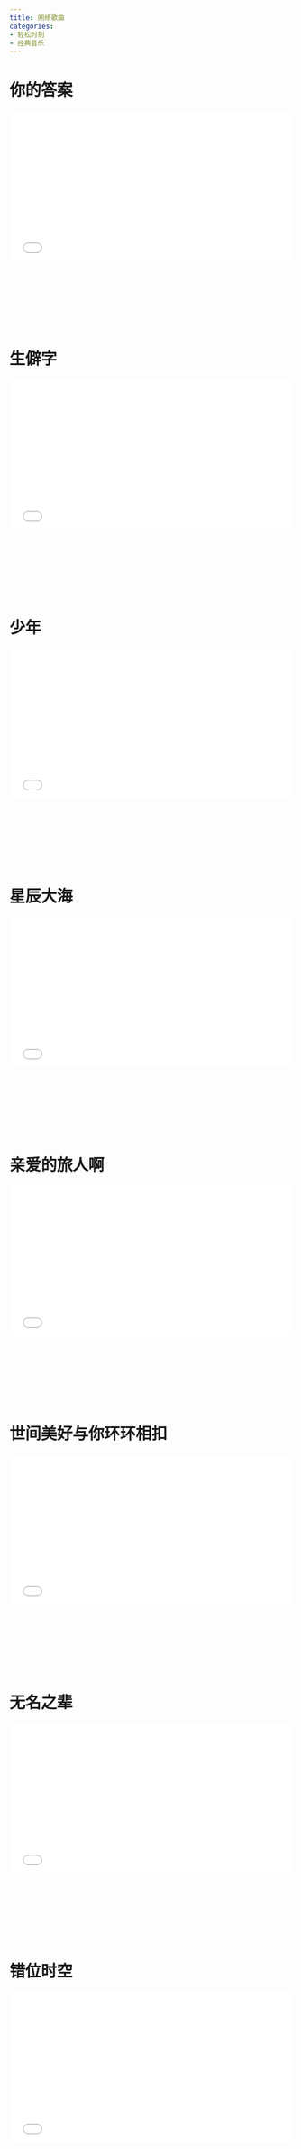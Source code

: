 ```yaml
---
title: 网络歌曲
categories: 
- 轻松时刻
- 经典音乐
---
```


# 你的答案

<div style="position: relative; width: 100%; height: 0; padding-bottom: 75%;">
<iframe src="//player.bilibili.com/player.html?aid=80304727&bvid=BV1YJ411s7fQ&cid=137423077&page=1&high_quality=1&danmaku=0" scrolling="no" border="0" frameborder="no" framespacing="0" allowfullscreen="true" style="position: absolute; width: 100%; height: 70%; Left: 0; top: 0;"></iframe></div>

# 生僻字

<div style="position: relative; width: 100%; height: 0; padding-bottom: 75%;">
<iframe src="//player.bilibili.com/player.html?aid=37891496&bvid=BV1qt411q7Py&cid=66614110&page=1&high_quality=1&danmaku=0" scrolling="no" border="0" frameborder="no" framespacing="0" allowfullscreen="true" style="position: absolute; width: 100%; height: 70%; Left: 0; top: 0;"></iframe></div>

# 少年

<div style="position: relative; width: 100%; height: 0; padding-bottom: 75%;">
<iframe src="//player.bilibili.com/player.html?aid=668937952&bvid=BV1ya4y1a71L&cid=216964191&page=1&high_quality=1&danmaku=0" scrolling="no" border="0" frameborder="no" framespacing="0" allowfullscreen="true" style="position: absolute; width: 100%; height: 70%; Left: 0; top: 0;"></iframe></div>

# 星辰大海

<div style="position: relative; width: 100%; height: 0; padding-bottom: 75%;">
<iframe src="//player.bilibili.com/player.html?aid=418375587&bvid=BV1pV41177SM&cid=348107945&page=1&high_quality=1&danmaku=0" scrolling="no" border="0" frameborder="no" framespacing="0" allowfullscreen="true" style="position: absolute; width: 100%; height: 70%; Left: 0; top: 0;"></iframe></div>

# 亲爱的旅人啊

<div style="position: relative; width: 100%; height: 0; padding-bottom: 75%;">
<iframe src="//player.bilibili.com/player.html?aid=55571607&bvid=BV1A4411N7Kb&cid=97160161&page=1&high_quality=1&danmaku=0" scrolling="no" border="0" frameborder="no" framespacing="0" allowfullscreen="true" style="position: absolute; width: 100%; height: 70%; Left: 0; top: 0;"></iframe></div>

# 世间美好与你环环相扣

<div style="position: relative; width: 100%; height: 0; padding-bottom: 75%;">
<iframe src="//player.bilibili.com/player.html?aid=76536409&bvid=BV1YJ41127vp&cid=130917981&page=1&high_quality=1&danmaku=0" scrolling="no" border="0" frameborder="no" framespacing="0" allowfullscreen="true" style="position: absolute; width: 100%; height: 70%; Left: 0; top: 0;"></iframe></div>

# 无名之辈

<div style="position: relative; width: 100%; height: 0; padding-bottom: 75%;">
<iframe src="//player.bilibili.com/player.html?aid=65713718&bvid=BV1p4411z7Dy&cid=114016998&page=1&high_quality=1&danmaku=0" scrolling="no" border="0" frameborder="no" framespacing="0" allowfullscreen="true" style="position: absolute; width: 100%; height: 70%; Left: 0; top: 0;"></iframe></div>

# 错位时空

<div style="position: relative; width: 100%; height: 0; padding-bottom: 75%;">
<iframe src="//player.bilibili.com/player.html?aid=335416144&bvid=BV1pA411F7tB&cid=406063100&page=1&high_quality=1&danmaku=0" scrolling="no" border="0" frameborder="no" framespacing="0" allowfullscreen="true" style="position: absolute; width: 100%; height: 70%; Left: 0; top: 0;"></iframe></div>

# 桥边姑娘

<div style="position: relative; width: 100%; height: 0; padding-bottom: 75%;">
<iframe src="//player.bilibili.com/player.html?aid=710139557&bvid=BV1rQ4y1M7V1&cid=175686472&page=1&high_quality=1&danmaku=0" scrolling="no" border="0" frameborder="no" framespacing="0" allowfullscreen="true" style="position: absolute; width: 100%; height: 70%; Left: 0; top: 0;"></iframe></div>

# 春风十里

<div style="position: relative; width: 100%; height: 0; padding-bottom: 75%;">
<iframe src="//player.bilibili.com/player.html?aid=52559540&bvid=BV1M4411J7Xk&cid=91983073&page=1&high_quality=1&danmaku=0" scrolling="no" border="0" frameborder="no" framespacing="0" allowfullscreen="true" style="position: absolute; width: 100%; height: 70%; Left: 0; top: 0;"></iframe></div>

# 下山

<div style="position: relative; width: 100%; height: 0; padding-bottom: 75%;">
<iframe src="//player.bilibili.com/player.html?aid=80536322&bvid=BV1NJ411W75D&cid=137824538&page=1&high_quality=1&danmaku=0" scrolling="no" border="0" frameborder="no" framespacing="0" allowfullscreen="true" style="position: absolute; width: 100%; height: 70%; Left: 0; top: 0;"></iframe></div>

# 热爱105度的你

<div style="position: relative; width: 100%; height: 0; padding-bottom: 75%;">
<iframe src="//player.bilibili.com/player.html?aid=715678780&bvid=BV1VQ4y1R75a&cid=343247294&page=1&high_quality=1&danmaku=0" scrolling="no" border="0" frameborder="no" framespacing="0" allowfullscreen="true" style="position: absolute; width: 100%; height: 70%; Left: 0; top: 0;"></iframe></div>

# 沙漠骆驼

<div style="position: relative; width: 100%; height: 0; padding-bottom: 75%;">
<iframe src="//player.bilibili.com/player.html?aid=67725186&bvid=BV1NJ411A71N&cid=117400736&page=1&high_quality=1&danmaku=0" scrolling="no" border="0" frameborder="no" framespacing="0" allowfullscreen="true" style="position: absolute; width: 100%; height: 70%; Left: 0; top: 0;"></iframe></div>

# 芒种

<div style="position: relative; width: 100%; height: 0; padding-bottom: 75%;">
<iframe src="//player.bilibili.com/player.html?aid=64186665&bvid=BV1L4411f7N1&cid=111447796&page=1&high_quality=1&danmaku=0" scrolling="no" border="0" frameborder="no" framespacing="0" allowfullscreen="true" style="position: absolute; width: 100%; height: 70%; Left: 0; top: 0;"></iframe></div>

# 你的酒馆对我打了烊

<div style="position: relative; width: 100%; height: 0; padding-bottom: 75%;">
<iframe src="//player.bilibili.com/player.html?aid=587779147&bvid=BV1GB4y1c7MZ&cid=331621481&page=1&high_quality=1&danmaku=0" scrolling="no" border="0" frameborder="no" framespacing="0" allowfullscreen="true" style="position: absolute; width: 100%; height: 70%; Left: 0; top: 0;"></iframe></div>

# 绿色

<div style="position: relative; width: 100%; height: 0; padding-bottom: 75%;">
<iframe src="//player.bilibili.com/player.html?aid=47094302&bvid=BV1Cb41177Qe&cid=82479942&page=1&high_quality=1&danmaku=0" scrolling="no" border="0" frameborder="no" framespacing="0" allowfullscreen="true" style="position: absolute; width: 100%; height: 70%; Left: 0; top: 0;"></iframe></div>

# 卡路里

<div style="position: relative; width: 100%; height: 0; padding-bottom: 75%;">
<iframe src="//player.bilibili.com/player.html?aid=29151926&bvid=BV1Ms411T7X6&cid=50599729&page=1&high_quality=1&danmaku=0" scrolling="no" border="0" frameborder="no" framespacing="0" allowfullscreen="true" style="position: absolute; width: 100%; height: 70%; Left: 0; top: 0;"></iframe></div>